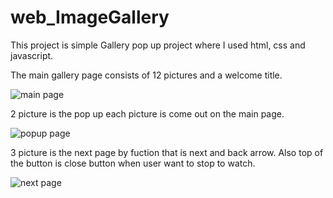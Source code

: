 # web_ImageGallery
This project is simple Gallery pop up project where I used html, css and javascript. 

The main gallery page consists of 12 pictures and a welcome title.

![main page](https://user-images.githubusercontent.com/117292231/199566418-802af94b-af45-48e5-bb39-1ce97bbc1a79.png)

2 picture is the pop up each picture is come out on the main page.

![popup page](https://user-images.githubusercontent.com/117292231/199566849-545cff09-26f0-4904-9ad8-859b51fc5bf8.png)

3 picture is the next page by fuction that is next and back arrow. Also top of the button is close button when user want to stop to watch.

![next page](https://user-images.githubusercontent.com/117292231/199567108-4f815937-fe75-4bc8-a753-70c2b576a929.png)
